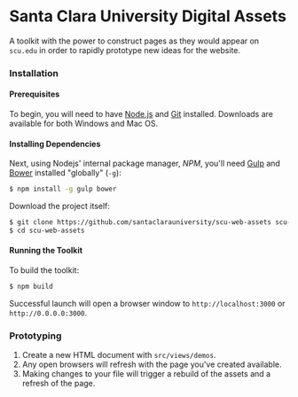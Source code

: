 # Santa Clara University Digital Assets

A toolkit with the power to construct pages as they would appear on `scu.edu` in order to rapidly prototype new ideas for the website.

### Installation

#### Prerequisites

To begin, you will need to have [Node.js](https://nodejs.org/en/download/) and [Git](https://git-scm.com/downloads) installed. Downloads are available for both Windows and Mac OS.

#### Installing Dependencies

Next, using Nodejs' internal package manager, *NPM*, you'll need [Gulp](http://gulpjs.com/) and [Bower](http://bower.io/) installed "globally" (`-g`):

```sh
$ npm install -g gulp bower
```

Download the project itself:
```sh
$ git clone https://github.com/santaclarauniversity/scu-web-assets scu-web-assets
$ cd scu-web-assets
```

#### Running the Toolkit

To build the toolkit:
```sh
$ npm build
```

Successful launch will open a browser window to `http://localhost:3000` or `http://0.0.0.0:3000`.

### Prototyping

1. Create a new HTML document with `src/views/demos`. 
2. Any open browsers will refresh with the page you've created available.
3. Making changes to your file will trigger a rebuild of the assets and a refresh of the page.
